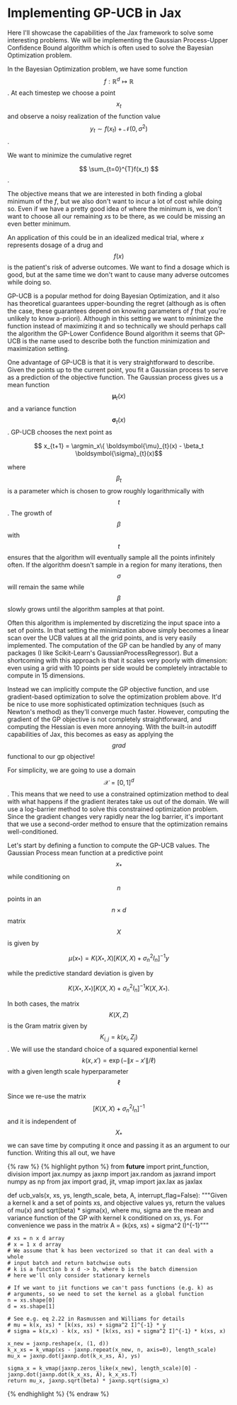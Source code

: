 Implementing GP-UCB in Jax
==========================

Here I'll showcase the capabilities of the Jax framework to
solve some interesting problems. We will be implementing the
Gaussian Process-Upper Confidence Bound algorithm which is
often used to solve the Bayesian Optimization problem.

In the Bayesian Optimization problem, we have some function
$$f: \mathbb{R}^d \mapsto \mathbb{R}$$. At each timestep we
choose a point $$x_t$$ and observe a noisy realization of the
function value $$y_t \sim f(x_t) + \mathcal{N}(0, \sigma^2)$$.

We want to minimize the cumulative regret

$$ \sum_{t=0}^{T}f(x_t) $$.

The objective means that we are interested in both finding
a global minimum of the $f$, but we also don't want to incur a
lot of cost while doing so. Even if we have a pretty good idea of
where the minimum is, we don't want to choose all our remaining $x$s
to be there, as we could be missing an even better minimum.

An application of this could be in an idealized medical trial, where
$x$ represents dosage of a drug and $$f(x)$$ is the patient's risk of
adverse outcomes. We want to find a dosage which is good, but at the
same time we don't want to cause many adverse outcomes while doing so.

GP-UCB is a popular method for doing Bayesian Optimization, and it also
has theoretical guarantees upper-bounding the regret (although as is often
the case, these guarantees depend on knowing parameters of $f$ that you're
unlikely to know a-priori). Although in this setting we want to minimize
the function instead of maximizing it and so technically we should perhaps
call the algorithm the GP-Lower Confidence Bound algorithm it seems that
GP-UCB is the name used to describe both the function minimization and
maximization setting.

One advantage of GP-UCB is that it is very straightforward to describe.
Given the points up to the current point, you fit a Gaussian process
to serve as a prediction of the objective function. The Gaussian process
gives us a mean function $$\boldsymbol{\mu}_{t}(x)$$ and a variance
function $$\boldsymbol{\sigma}_{t}(x)$$. GP-UCB chooses the next point as

$$ x_{t+1} = \argmin_x\{ \boldsymbol{\mu}_{t}(x) - \beta_t \boldsymbol{\sigma}_{t}(x)$$

where $$\beta_t$$ is a parameter which is chosen to grow roughly logarithmically
with $$t$$. The growth of $$\beta$$ with $$t$$ ensures that the algorithm will eventually
sample all the points infinitely often. If the algorithm doesn't sample in a region
for many iterations, then $$\sigma$$ will remain the same while $$\beta$$ slowly grows
until the algorithm samples at that point.

Often this algorithm is implemented by discretizing the input space into a set
of points. In that setting the minimization above simply becomes a linear scan
over the UCB values at all the grid points, and is very easily implemented. The
computation of the GP can be handled by any of many packages (I like Scikit-Learn's
GaussianProcessRegressor). But a shortcoming with this approach is that
it scales very poorly with dimension: even using a grid with 10 points per side
would be completely intractable to compute in 15 dimensions.

Instead we can implicitly compute the GP objective function, and
use gradient-based optimization to solve the optimization problem above.
It'd be nice to use more sophisticated optimization techniques (such as Newton's
method) as they'll converge much faster. However, computing the gradient of the
GP objective is not completely straightforward, and computing the Hessian is
even more annoying. With the built-in autodiff capabilities of Jax, this becomes
as easy as applying the $$grad$$ functional to our gp objective!

For simplicity, we are going to use a domain $$ \mathcal{X} = [0, 1]^d $$.
This means that we need to use a constrained optimization method to deal with
what happens if the gradient iterates take us out of the domain. We will
use a log-barrier method to solve this constrained optimization problem. Since
the gradient changes very rapidly near the log barrier, it's important that
we use a second-order method to ensure that the optimization remains well-conditioned.

Let's start by defining a function to compute the GP-UCB values.
The Gaussian Process mean function at a predictive
point $$x_*$$ while conditioning on $$n$$ points in an $$n \times d$$
matrix $$X$$ is given by

$$\mu(x_*) = K(X_*, X)\left[ K(X, X) + \sigma_n^2I_n\right]^{-1}y$$

while the predictive standard deviation is given by

$$ K(X_*, X_*)\left[ K(X, X) + \sigma_n^2I_n \right]^{-1}K(X, X_*).$$

In both cases, the matrix $$K(X,Z)$$ is the Gram matrix given by
$$K_{i,j} = k(x_i, Z_j)$$. We will use the standard choice of a
squared exponential kernel $$ k(x, x') = \exp(-\|x - x'\| / \ell)$$
with a given length scale hyperparameter $$\ell$$

Since we re-use the matrix $$ \left[ K(X, X) + \sigma_n^2I_n \right]^{-1}$$
and it is independent of $$X_*$$ we can save time by computing it once and passing
it as an argument to our function. Writing this all out, we have


{% raw %} {% highlight python %}
from __future__ import print_function, division
import jax.numpy as jaxnp
import jax.random as jaxrand
import numpy as np
from jax import grad, jit, vmap
import jax.lax as jaxlax

def ucb_vals(x, xs, ys, length_scale, beta, A, interrupt_flag=False):
    """Given a kernel k and a set of points xs, and objective values ys, return
    the values of mu(x) and sqrt(beta) * sigma(x), where mu, sigma are the mean and
    variance function of the GP with kernel k conditioned on xs, ys. For
    convenience we pass in the matrix A = (k(xs, xs) + sigma^2 I)^{-1}"""

    # xs = n x d array
    # x = 1 x d array
    # We assume that k has been vectorized so that it can deal with a whole
    # input batch and return batchwise outs
    # k is a function b x d -> b, where b is the batch dimension
    # here we'll only consider stationary kernels

    # If we want to jit functions we can't pass functions (e.g. k) as
    # arguments, so we need to set the kernel as a global function
    n = xs.shape[0]
    d = xs.shape[1]

    # See e.g. eq 2.22 in Rasmussen and Williams for details
    # mu = k(x, xs) * [k(xs, xs) + sigma^2 I]^{-1} * y
    # sigma = k(x,x) - k(x, xs) * [k(xs, xs) + sigma^2 I]^{-1} * k(xs, x)

    x_new = jaxnp.reshape(x, (1, d))
    k_x_xs = k_vmap(xs - jaxnp.repeat(x_new, n, axis=0), length_scale)
    mu_x = jaxnp.dot(jaxnp.dot(k_x_xs, A), ys)

    sigma_x = k_vmap(jaxnp.zeros_like(x_new), length_scale)[0] - jaxnp.dot(jaxnp.dot(k_x_xs, A), k_x_xs.T)
    return mu_x, jaxnp.sqrt(beta) * jaxnp.sqrt(sigma_x)

{% endhighlight %} {% endraw %}



